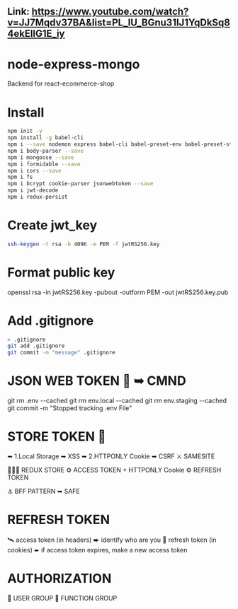 ## Link:  https://www.youtube.com/watch?v=JJ7Mqdv37BA&list=PL_lU_BGnu31IJ1YqDkSq84ekElIG1E_iy
# node-express-mongo
 Backend for react-ecommerce-shop

# Install 

```bash
npm init -y
npm install -g babel-cli
npm i --save nodemon express babel-cli babel-preset-env babel-preset-stage-0 dotenv
npm i body-parser --save
npm i mongoose --save
npm i formidable --save
npm i cors --save
npm i fs
npm i bcrypt cookie-parser jsonwebtoken --save
npm i jwt-decode
npm i redux-persist
```

# Create jwt_key
```bash
ssh-keygen -t rsa -b 4096 -m PEM -f jwtRS256.key
```
# Format public key
openssl rsa -in jwtRS256.key -pubout -outform PEM -out jwtRS256.key.pub

# Add .gitignore

```bash
> .gitignore
git add .gitignore
git commit -m "message" .gitignore
```

# JSON WEB TOKEN 🍏 ➥ CMND

git rm .env --cached
git rm env.local --cached
git rm env.staging --cached
git commit -m "Stopped tracking .env File"

# STORE TOKEN 🍎   
➥ 1.Local Storage ➥ XSS
➥ 2.HTTPONLY Cookie ➥ CSRF ⚔️ SAMESITE

🍋🍋🍋 REDUX STORE ⚙️ ACCESS TOKEN + HTTPONLY Cookie ⚙️ REFRESH TOKEN

⚓️ BFF PATTERN ➥ SAFE

# REFRESH TOKEN
🛰 access token (in headers) ➨ identify who are you
🚀 refresh token (in cookies) ➨ if access token expires, make a new access token

# AUTHORIZATION
🍌 USER GROUP
🍉 FUNCTION GROUP